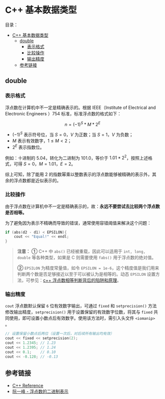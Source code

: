 # C++ 基本数据类型

目录：

- [C++ 基本数据类型](#c-基本数据类型)
  - [double](#double)
    - [表示格式](#表示格式)
    - [比较操作](#比较操作)
    - [输出精度](#输出精度)
  - [参考链接](#参考链接)

## double

### 表示格式

浮点数在计算机中不一定是精确表示的。根据 IEEE（Institute of Electrical and Electronic Engineers ）754 标准，标准浮点数的格式如下：

$$n = (-1)^S*M*2^E$$

* $(-1)^S$ 表示符号位，当 $S=0$，$V$ 为正数；当 $S=1$，$V$ 为负数；
* $M$ 表示有效数字，$1≤M<2$；
* $2^E$ 表示指数位。

例如：十进制的 $5.04$，转化为二进制为 $101.0$，等价于 $1.01 * 2^2$，按照上述格式，可得 $S=0，M=1.01，E=2$。

综上可知，除了能用 $2$ 的指数幂乘以整数表示的浮点数能够被精确的表示外，其余的浮点数都是近似表示的。

### 比较操作

由于浮点数在计算机中不一定是精确表示的，故：**永远不要尝试去比较两个浮点数是否相等。**

为了避免因为表示不精确而导致的错误，通常使用容错阈值来解决这个问题：

```C++
if (abs(d2 - d1) < EPSILON){
    cout << "Equal!" << endl;
}
```

> **注意：**
> **①** C++ 中 `abs()` 已经被重载，因此可以适用于 `int, long, double` 等各种类型，如果是 C 则需要使用 `fabs()` 用于浮点数的绝对值。
>
> **②** `EPSILON` 为精度常量值，如令 `EPSILON = 1e-6`，这个精度值是我们用来判断两个数是否足够接近以至于可以被认为是相等的。动态 `EPSILON` 设置方法，可参见：[c++ 浮点数相等判断背后的陷阱和原理](https://www.jianshu.com/p/b4f0dc31fd4e)。

### 输出精度

`cout` 浮点数默认保留 `6` 位有效数字输出，可通过 `fixed` 和 `setprecision()` 方法修改输出精度，`setprecision()` 用于设置保留的有效数字位数，将其与 `fixed` 共同使用，即可设置小数点后有效数字。使用该方法时，需引入头文件 `<iomanip>` 。

```C++
// 设置保留小数点后两位（设置一次后，对后续所有输出均有效）
cout << fixed << setprecision(2);
cout << 1.2345; // 1.23
cout << 1.2395; // 1.24
cout << 0.1;    // 0.10
cout << -0.128; // -0.13
```

## 参考链接

* [C++ Reference](http://www.cplusplus.com/reference/)
* [阮一峰 - 浮点数的二进制表示](https://www.ruanyifeng.com/blog/2010/06/ieee_floating-point_representation.html)
